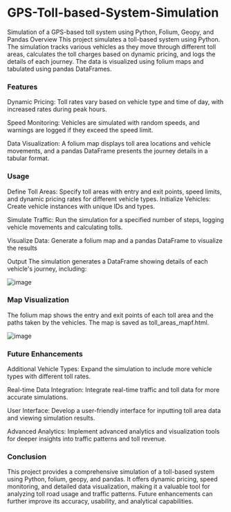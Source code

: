 # GPS-Toll-based-System-Simulation
Simulation of a GPS-based toll system using Python, Folium, Geopy, and Pandas
Overview
This project simulates a toll-based system using Python. The simulation tracks various vehicles as they move through different toll areas, calculates the toll charges based on dynamic pricing, and logs the details of each journey. The data is visualized using folium maps and tabulated using pandas DataFrames.

### Features ###
Dynamic Pricing: Toll rates vary based on vehicle type and time of day, with increased rates during peak hours.

Speed Monitoring: Vehicles are simulated with random speeds, and warnings are logged if they exceed the speed limit.

Data Visualization: A folium map displays toll area locations and vehicle movements, and a pandas DataFrame presents the journey details in a tabular format.

### Usage ###
Define Toll Areas: Specify toll areas with entry and exit points, speed limits, and dynamic pricing rates for different vehicle types.
Initialize Vehicles: Create vehicle instances with unique IDs and types.

Simulate Traffic: Run the simulation for a specified number of steps, logging vehicle movements and calculating tolls.

Visualize Data: Generate a folium map and a pandas DataFrame to visualize the results

Output
The simulation generates a DataFrame showing details of each vehicle's journey, including:

![image](https://github.com/user-attachments/assets/5276f9fb-92e1-487e-af1d-8be81f8cb544)


### Map Visualization ###

The folium map shows the entry and exit points of each toll area and the paths taken by the vehicles. The map is saved as toll_areas_mapf.html.

![image](https://github.com/user-attachments/assets/e2e73077-33ed-4719-abc6-bbb00f02cfdf)


### Future Enhancements ###
Additional Vehicle Types: Expand the simulation to include more vehicle types with different toll rates.

Real-time Data Integration: Integrate real-time traffic and toll data for more accurate simulations.

User Interface: Develop a user-friendly interface for inputting toll area data and viewing simulation results.

Advanced Analytics: Implement advanced analytics and visualization tools for deeper insights into traffic patterns and toll revenue.

### Conclusion ###
This project provides a comprehensive simulation of a toll-based system using Python, folium, geopy, and pandas. It offers dynamic pricing, speed monitoring, and detailed data visualization, making it a valuable tool for analyzing toll road usage and traffic patterns. Future enhancements can further improve its accuracy, usability, and analytical capabilities.
